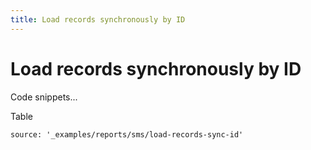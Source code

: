 ```yaml
---
title: Load records synchronously by ID
---
```


# Load records synchronously by ID

Code snippets...

Table

```code_snippets
source: '_examples/reports/sms/load-records-sync-id'
```
